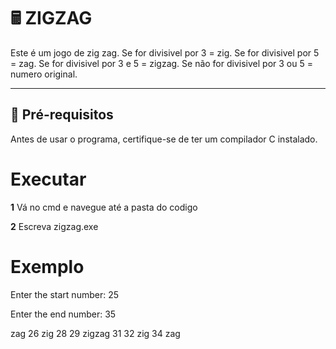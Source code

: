 # 🖩 ZIGZAG

Este é um jogo de zig zag.
Se for divisivel por 3 = zig.
Se for divisivel por 5 = zag.
Se for divisivel por 3 e 5 = zigzag.
Se não for divisivel por 3 ou 5 = numero original.

---

## 🔧 **Pré-requisitos**

Antes de usar o programa, certifique-se de ter um compilador C instalado.

# **Executar**

**1** Vá no cmd e navegue até a pasta do codigo

**2** Escreva zigzag.exe

# **Exemplo**

Enter the start number: 25

Enter the end number: 35

zag
26
zig
28
29
zigzag
31
32
zig
34
zag
